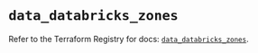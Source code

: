 # `data_databricks_zones`

Refer to the Terraform Registry for docs: [`data_databricks_zones`](https://registry.terraform.io/providers/databricks/databricks/1.47.0/docs/data-sources/zones).
